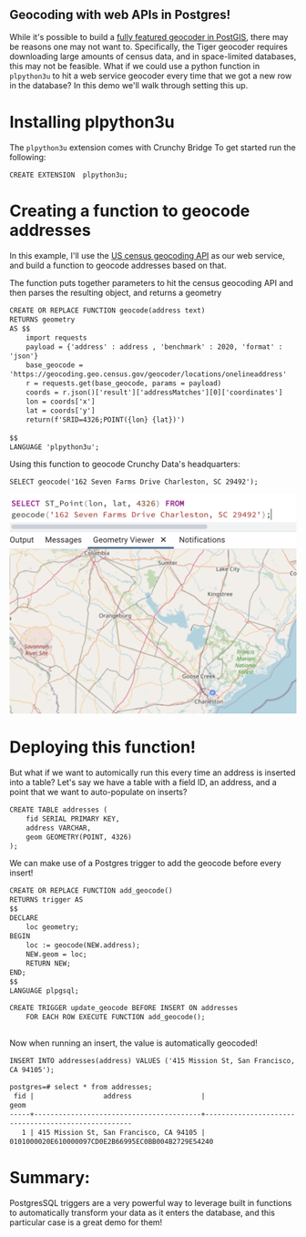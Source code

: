 ## Geocoding with web APIs in Postgres!

While it's possible to build a [fully featured geocoder in PostGIS](https://.net/docs/postgis_installation.html#install_tiger_geocoder_extension),
there may be reasons one may not want to. Specifically, the Tiger geocoder requires downloading large amounts of census data, and in space-limited databases, this may not be feasible. 
What if we could use  a python function in `plpython3u` to hit a web service geocoder every time that we got a new row in the database? In this demo we'll walk through setting this up. 


# Installing plpython3u

The `plpython3u` extension comes with Crunchy Bridge
To get started run the following: 
```
CREATE EXTENSION  plpython3u;
```

# Creating a function to geocode addresses 

In this example, I'll use the [US census geocoding API](https://geocoding.geo.census.gov/geocoder/Geocoding_Services_API.html) as our web service, and build a function to geocode addresses based on that. 

The function puts together parameters to hit the census geocoding API and then parses the resulting object, and returns a geometry


```
CREATE OR REPLACE FUNCTION geocode(address text)
RETURNS geometry
AS $$
    import requests
    payload = {'address' : address , 'benchmark' : 2020, 'format' : 'json'}
    base_geocode = 'https://geocoding.geo.census.gov/geocoder/locations/onelineaddress'
    r = requests.get(base_geocode, params = payload)
    coords = r.json()['result']['addressMatches'][0]['coordinates']
    lon = coords['x']
    lat = coords['y']
    return(f'SRID=4326;POINT({lon} {lat})')

$$
LANGUAGE 'plpython3u';
```

Using this function to geocode Crunchy Data's headquarters:

```
SELECT geocode('162 Seven Farms Drive Charleston, SC 29492');

```
![Geocoded Crunchy HQ](geocode_1.png)


# Deploying this function! 

But what if we want to automically run this every time an address is inserted into a table? Let's say we have a table with a field ID, an address, and a point that we want to auto-populate on inserts?

```
CREATE TABLE addresses (
	fid SERIAL PRIMARY KEY,
	address VARCHAR,
	geom GEOMETRY(POINT, 4326)
);
```

We can make use of a Postgres trigger to add the geocode before every insert! 

```
CREATE OR REPLACE FUNCTION add_geocode()
RETURNS trigger AS
$$ 
DECLARE 
    loc geometry;
BEGIN 
    loc := geocode(NEW.address);
    NEW.geom = loc;
    RETURN NEW;
END;
$$ 
LANGUAGE plpgsql;
```

```
CREATE TRIGGER update_geocode BEFORE INSERT ON addresses
    FOR EACH ROW EXECUTE FUNCTION add_geocode();
	
```

Now when running an insert, the value is automatically geocoded! 

```
INSERT INTO addresses(address) VALUES ('415 Mission St, San Francisco, CA 94105');
```

```
postgres=# select * from addresses;
 fid |                 address                 |                        geom
-----+-----------------------------------------+----------------------------------------------------
   1 | 415 Mission St, San Francisco, CA 94105 | 0101000020E610000097CD0E2B66995EC0BB004B2729E54240
```

# Summary: 

PostgresSQL triggers are a very powerful way to leverage built in functions to automatically transform your data as it enters the database, and this particular case is a great demo for them!






